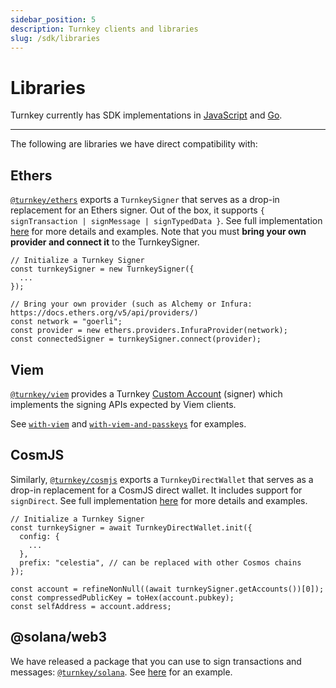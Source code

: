 ```yaml
---
sidebar_position: 5
description: Turnkey clients and libraries
slug: /sdk/libraries
---
```


# Libraries

Turnkey currently has SDK implementations in [JavaScript](https://github.com/tkhq/sdk) and [Go](https://github.com/tkhq/go-sdk). 

---

The following are libraries we have direct compatibility with:

## Ethers
[`@turnkey/ethers`](https://www.npmjs.com/package/@turnkey/ethers) exports a `TurnkeySigner` that serves as a drop-in replacement for an Ethers signer. Out of the box, it supports `{ signTransaction | signMessage | signTypedData }`. See full implementation [here](https://github.com/tkhq/sdk/tree/main/packages/ethers) for more details and examples. Note that you must **bring your own provider and connect it** to the TurnkeySigner.

```node
// Initialize a Turnkey Signer
const turnkeySigner = new TurnkeySigner({
  ...
});

// Bring your own provider (such as Alchemy or Infura: https://docs.ethers.org/v5/api/providers/)
const network = "goerli";
const provider = new ethers.providers.InfuraProvider(network);
const connectedSigner = turnkeySigner.connect(provider);
```

## Viem

[`@turnkey/viem`](https://www.npmjs.com/package/@turnkey/viem) provides a Turnkey [Custom Account](https://viem.sh/docs/accounts/custom.html#custom-account) (signer) which implements the signing APIs expected by Viem clients.

See [`with-viem`](https://github.com/tkhq/sdk/tree/main/examples/with-viem) and [`with-viem-and-passkeys`](https://github.com/tkhq/sdk/tree/main/examples/with-viem-and-passkeys) for examples.

## CosmJS
Similarly, [`@turnkey/cosmjs`](https://www.npmjs.com/package/@turnkey/cosmjs) exports a `TurnkeyDirectWallet` that serves as a drop-in replacement for a CosmJS direct wallet. It includes support for `signDirect`. See full implementation [here](https://github.com/tkhq/sdk/tree/main/packages/cosmjs) for more details and examples.

```node
// Initialize a Turnkey Signer
const turnkeySigner = await TurnkeyDirectWallet.init({
  config: {
    ...
  },
  prefix: "celestia", // can be replaced with other Cosmos chains
});

const account = refineNonNull((await turnkeySigner.getAccounts())[0]);
const compressedPublicKey = toHex(account.pubkey);
const selfAddress = account.address;
```

## @solana/web3

We have released a package that you can use to sign transactions and messages: [`@turnkey/solana`](https://www.npmjs.com/package/@turnkey/solana). See [here](https://github.com/tkhq/sdk/tree/main/examples/with-solana) for an example.
